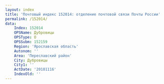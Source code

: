 ```yaml
---
layout: index
title: 'Почтовый индекс 152014: отделение почтовой связи Почты России'
permalink: /152014/
data:
    Index: 152014
    OPSName: Дубровицы
    OPSType: О
    OPSSubm: 152159
    Region: 'Ярославская область'
    Autonom: ''
    Area: 'Переславский район'
    City: Дубровицы
    City1: ''
    ActDate: '20101116'
    IndexOld: ''
---
```


